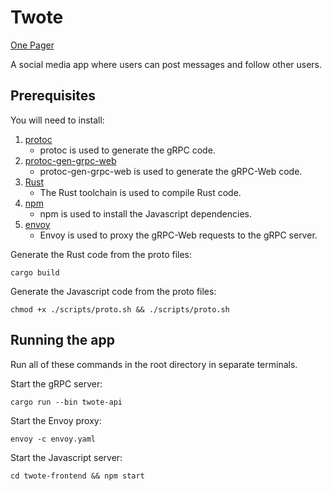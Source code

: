 # Twote

[One Pager](https://docs.google.com/document/d/14h-WVhfJx1pfHTL0zWkMsaf66OjMi0LC3AF4IJZPIiI/edit)

A social media app where users can post messages and follow other users.

## Prerequisites

You will need to install:
1. [protoc](https://grpc.io/docs/protoc-installation/)
    - protoc is used to generate the gRPC code.
2. [protoc-gen-grpc-web](https://github.com/grpc/grpc-web/releases)
    - protoc-gen-grpc-web is used to generate the gRPC-Web code.
3. [Rust](https://www.rust-lang.org/tools/install)
    - The Rust toolchain is used to compile Rust code.
4. [npm](https://docs.npmjs.com/downloading-and-installing-node-js-and-npm)
    - npm is used to install the Javascript dependencies.
5. [envoy](https://www.envoyproxy.io/docs/envoy/latest/start/install)
    - Envoy is used to proxy the gRPC-Web requests to the gRPC server.

Generate the Rust code from the proto files:

```
cargo build
```

Generate the Javascript code from the proto files:

```
chmod +x ./scripts/proto.sh && ./scripts/proto.sh
```

## Running the app

Run all of these commands in the root directory in separate terminals.

Start the gRPC server:

```
cargo run --bin twote-api
```

Start the Envoy proxy:

```
envoy -c envoy.yaml
```

Start the Javascript server:

```
cd twote-frontend && npm start
```